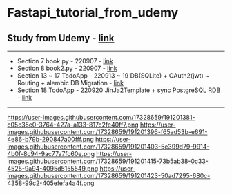 # Fastapi_tutorial_from_udemy
## Study from Udemy - [link](https://www.udemy.com/course/fastapi-the-complete-course/)
---
- Section 7 book.py - 220907 - [link](https://github.com/JYPark-Code/fast_api_tutorial_udemy/tree/Main/Projects/Book_Project/books.py)
- Section 8 book2.py - 220907 - [link](https://github.com/JYPark-Code/fast_api_tutorial_udemy/tree/Main/Projects/Book_Project/books2.py)
- Section 13 ~ 17 TodoApp - 220913 ~ 19 DB(SQLite) + OAuth2(jwt) ~ Routing + alembic DB Migration - [link](https://github.com/JYPark-Code/fast_api_tutorial_udemy/tree/Main/Projects/Alembic_Project)
- Section 18 TodoApp - 220920 JinJa2Template + sync PostgreSQL RDB - [link](https://github.com/JYPark-Code/fast_api_tutorial_udemy/tree/Main/Projects/Web_Project/TodoApp)
---
https://user-images.githubusercontent.com/17328659/191201381-c05c35c0-3764-427a-a133-817c2fe40ff7.png
https://user-images.githubusercontent.com/17328659/191201396-f65ad53b-e691-4e86-b79b-290847a00fff.png
https://user-images.githubusercontent.com/17328659/191201403-5e399d79-9914-4b0f-8c94-9ac77a7fc60e.png
https://user-images.githubusercontent.com/17328659/191201415-73b5ab38-0c33-4525-9a94-4095d5155549.png
https://user-images.githubusercontent.com/17328659/191201423-50ad7295-680c-4358-99c2-405efefa4a4f.png
